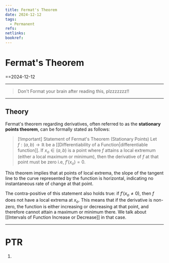 ```yaml
---
title: Fermat's Theorem
date: 2024-12-12
tags:
  - Permanent
refs: 
netlinks: 
bookref:
---
```

# Fermat's Theorem
==2024-12-12

---
> Don't Format your brain after reading this, plzzzzzzz!!

---
## Theory
Fermat's theorem regarding derivatives, often referred to as the **stationary points theorem**, can be formally stated as follows:

> [!important] Statement of Fermat's Theorem (Stationary Points)
> Let $f:(a,b)→\mathbb{R}$ be a [[Differentiability of a Function|differentiable function]]. If $x_{o}\in(a,b)$ is a point where $f$ attains a local extremum (either a local maximum or minimum), then the derivative of $f$ at that point must be zero i.e, $f'(x_{o})=0$.

This theorem implies that at points of local extrema, the slope of the tangent line to the curve represented by the function is horizontal, indicating no instantaneous rate of change at that point.

The contra-positive of this statement also holds true: if $f'(x_{o}\neq {0})$, then $f$ does not have a local extrema at $x_{o}$​. This means that if the derivative is non-zero, the function is either increasing or decreasing at that point, and therefore cannot attain a maximum or minimum there.
We talk about [[Intervals of Function Increase or Decrease]] in that case.

---
# PTR

1. 